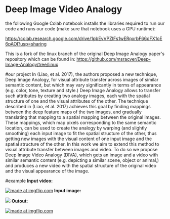 

# Deep Image Video Analogy
the following Google Colab notebook installs the libraries required to run our code and runs our code (make sure that notebook uses a GPU runtime):

https://colab.research.google.com/drive/1pbEvVPZIFs1wERpxrbF66dFX1oE6pAOI?usp=sharing

This is a fork of the linux branch of the original Deep Image Analogy paper's repository which can be found in:
https://github.com/msracver/Deep-Image-Analogy/tree/linux

#our project
In (Liao, et al. 2017), the authors proposed a new technique, Deep Image Analogy, for visual attribute transfer across images of similar semantic content, but which may vary significantly in terms of appearance (e.g. color, tone, texture and style.) Deep Image Analogy allows to transfer such attributes by creating two analogy images, each with the spatial structure of one and the visual attributes of the other.
The technique described in (Liao, et al. 2017) achieves this goal by finding mappings between the deep feature maps of the two images, and gradually translating that mapping to a spatial mapping between the original images. These mappings, which map pixels corresponding to the same semantic location, can be used to create the analogy by warping (and slightly smoothing) each input image to fit the spatial structure of the other, thus getting new images with the visual content of one input image and the spatial structure of the other.
In this work we aim to extend this method to visual attribute transfer between images and video. To do so we propose Deep Image Video Analogy (DIVA), which gets an image and a video with similar semantic content (e.g. depicting a similar scene, object or animal,) and produces a new video with the spatial structure of the original video and the visual appearance of the image.

#example
<b>Input video:</b>

<a href="https://imgflip.com/gif/4e56r6"><img src="https://imgflip.com/gif/4e56r6.gif" title="made at imgflip.com"/></a>
<b>Input image:</b>

<img src="https://i.ibb.co/Y0CHLWp/bird.jpg">
<b>Outout:</b>

<a href="https://imgflip.com/gif/4e56r6"><img src="https://imgflip.com/gif/4e56r6.gif" title="made at imgflip.com"/></a>
